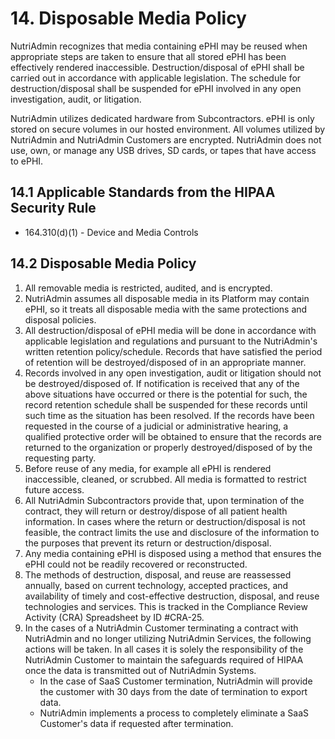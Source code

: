 # 14. Disposable Media Policy

NutriAdmin recognizes that media containing ePHI may be reused when appropriate steps are taken to ensure that all stored ePHI has been effectively rendered inaccessible. Destruction/disposal of ePHI shall be carried out in accordance with applicable legislation. The schedule for destruction/disposal shall be suspended for ePHI involved in any open investigation, audit, or litigation.

NutriAdmin utilizes dedicated hardware from Subcontractors. ePHI is only stored on secure volumes in our hosted environment. All volumes utilized by NutriAdmin and NutriAdmin Customers are encrypted. NutriAdmin does not use, own, or manage any USB drives, SD cards, or tapes that have access to ePHI.

## 14.1 Applicable Standards from the HIPAA Security Rule

* 164.310(d)(1) - Device and Media Controls

## 14.2 Disposable Media Policy

1. All removable media is restricted, audited, and is encrypted.
2. NutriAdmin assumes all disposable media in its Platform may contain ePHI, so it treats all disposable media with the same protections and disposal policies.
3. All destruction/disposal of ePHI media will be done in accordance with applicable legislation and regulations and pursuant to the NutriAdmin's written retention policy/schedule. Records that have satisfied the period of retention will be destroyed/disposed of in an appropriate manner.
4. Records involved in any open investigation, audit or litigation should not be destroyed/disposed of. If notification is received that any of the above situations have occurred or there is the potential for such, the record retention schedule shall be suspended for these records until such time as the situation has been resolved. If the records have been requested in the course of a judicial or administrative hearing, a qualified protective order will be obtained to ensure that the records are returned to the organization or properly destroyed/disposed of by the requesting party.
5. Before reuse of any media, for example all ePHI is rendered inaccessible, cleaned, or scrubbed. All media is formatted to restrict future access.
6. All NutriAdmin Subcontractors provide that, upon termination of the contract, they will return or destroy/dispose of all patient health information. In cases where the return or destruction/disposal is not feasible, the contract limits the use and disclosure of the information to the purposes that prevent its return or destruction/disposal.
7. Any media containing ePHI is disposed using a method that ensures the ePHI could not be readily recovered or reconstructed.
8. The methods of destruction, disposal, and reuse are reassessed annually, based on current technology, accepted practices, and availability of timely and cost-effective destruction, disposal, and reuse technologies and services. This is tracked in the Compliance Review Activity (CRA) Spreadsheet by ID #CRA-25.
9. In the cases of a NutriAdmin Customer terminating a contract with NutriAdmin and no longer utilizing NutriAdmin Services, the following actions will be taken. In all cases it is solely the responsibility of the NutriAdmin Customer to maintain the safeguards required of HIPAA once the data is transmitted out of NutriAdmin Systems.
   * In the case of SaaS Customer termination, NutriAdmin will provide the customer with 30 days from the date of termination to export data.
   * NutriAdmin implements a process to completely eliminate a SaaS Customer's data if requested after termination.

